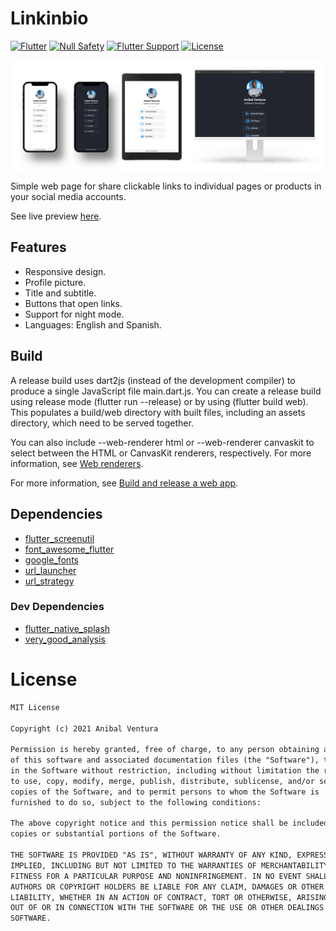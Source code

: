 # Linkinbio

[![Flutter](https://img.shields.io/static/v1?label=Flutter&message=2.2&color=blue)](https://flutter.dev/)
[![Null Safety](https://img.shields.io/static/v1?label=Null+Safety&message=YES&color=success)](https://flutter.dev/docs/null-safety)
[![Flutter Support](https://img.shields.io/static/v1?label=Support&message=Web%20&color=blue)]()
[![License](https://img.shields.io/static/v1?label=License&message=MIT&color=blue)](LICENCE.md)

<img src="assets/images/repository_banner.png" align="center"/>

Simple web page for share clickable links to individual pages or products in your social media accounts.

See live preview [here](https://linkinbio.anibalventura.com/).

## Features

- Responsive design.
- Profile picture.
- Title and subtitle.
- Buttons that open links.
- Support for night mode.
- Languages: English and Spanish.

## Build

A release build uses dart2js (instead of the development compiler) to produce a single JavaScript file main.dart.js. You can create a release build using release mode (flutter run --release) or by using (flutter build web). This populates a build/web directory with built files, including an assets directory, which need to be served together.

You can also include --web-renderer html or --web-renderer canvaskit to select between the HTML or CanvasKit renderers, respectively. For more information, see [Web renderers](https://flutter.dev/docs/development/tools/web-renderers).

For more information, see [Build and release a web app](https://flutter.dev/docs/deployment/web).

## Dependencies

- [flutter_screenutil](https://pub.dev/packages/flutter_screenutil)
- [font_awesome_flutter](https://pub.dev/packages/font_awesome_flutter)
- [google_fonts](https://pub.dev/packages/google_fonts)
- [url_launcher](https://pub.dev/packages/url_launcher)
- [url_strategy](https://pub.dev/packages/url_strategy)

### Dev Dependencies

- [flutter_native_splash](https://pub.dev/packages/flutter_native_splash)
- [very_good_analysis](https://pub.dev/packages/very_good_analysis)

# License

```xml
MIT License

Copyright (c) 2021 Anibal Ventura

Permission is hereby granted, free of charge, to any person obtaining a copy
of this software and associated documentation files (the "Software"), to deal
in the Software without restriction, including without limitation the rights
to use, copy, modify, merge, publish, distribute, sublicense, and/or sell
copies of the Software, and to permit persons to whom the Software is
furnished to do so, subject to the following conditions:

The above copyright notice and this permission notice shall be included in all
copies or substantial portions of the Software.

THE SOFTWARE IS PROVIDED "AS IS", WITHOUT WARRANTY OF ANY KIND, EXPRESS OR
IMPLIED, INCLUDING BUT NOT LIMITED TO THE WARRANTIES OF MERCHANTABILITY,
FITNESS FOR A PARTICULAR PURPOSE AND NONINFRINGEMENT. IN NO EVENT SHALL THE
AUTHORS OR COPYRIGHT HOLDERS BE LIABLE FOR ANY CLAIM, DAMAGES OR OTHER
LIABILITY, WHETHER IN AN ACTION OF CONTRACT, TORT OR OTHERWISE, ARISING FROM,
OUT OF OR IN CONNECTION WITH THE SOFTWARE OR THE USE OR OTHER DEALINGS IN THE
SOFTWARE.
```
